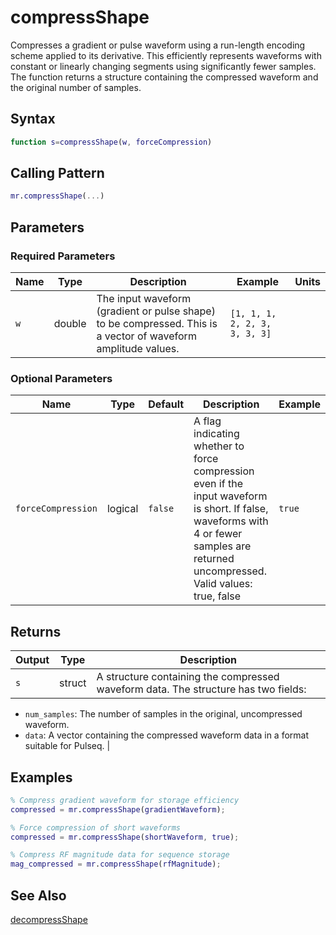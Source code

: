 # compressShape

Compresses a gradient or pulse waveform using a run-length encoding scheme applied to its derivative.  This efficiently represents waveforms with constant or linearly changing segments using significantly fewer samples. The function returns a structure containing the compressed waveform and the original number of samples.

## Syntax

```matlab
function s=compressShape(w, forceCompression)
```

## Calling Pattern

```matlab
mr.compressShape(...)
```

## Parameters

### Required Parameters

| Name | Type | Description | Example | Units |
|------|------|-------------|---------|-------|
| `w` | double | The input waveform (gradient or pulse shape) to be compressed.  This is a vector of waveform amplitude values. | `[1, 1, 1, 2, 2, 3, 3, 3, 3]` |  |

### Optional Parameters

| Name | Type | Default | Description | Example |
|------|------|---------|-------------|---------|
| `forceCompression` | logical | `false` | A flag indicating whether to force compression even if the input waveform is short. If false, waveforms with 4 or fewer samples are returned uncompressed. Valid values: true, false | `true` |

## Returns

| Output | Type | Description |
|--------|------|-------------|
| `s` | struct | A structure containing the compressed waveform data.  The structure has two fields:
- `num_samples`: The number of samples in the original, uncompressed waveform.
- `data`: A vector containing the compressed waveform data in a format suitable for Pulseq. |

## Examples

```matlab
% Compress gradient waveform for storage efficiency
compressed = mr.compressShape(gradientWaveform);

% Force compression of short waveforms
compressed = mr.compressShape(shortWaveform, true);

% Compress RF magnitude data for sequence storage
mag_compressed = mr.compressShape(rfMagnitude);
```

## See Also

[decompressShape](decompressShape.md)
